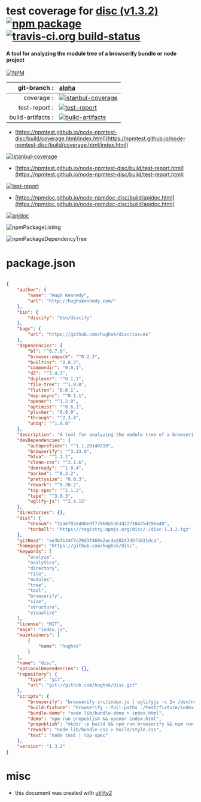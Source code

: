 # test coverage for  [disc (v1.3.2)](https://github.com/hughsk/disc)  [![npm package](https://img.shields.io/npm/v/npmtest-disc.svg?style=flat-square)](https://www.npmjs.org/package/npmtest-disc) [![travis-ci.org build-status](https://api.travis-ci.org/npmtest/node-npmtest-disc.svg)](https://travis-ci.org/npmtest/node-npmtest-disc)
#### A tool for analyzing the module tree of a browserify bundle or node project

[![NPM](https://nodei.co/npm/disc.png?downloads=true&downloadRank=true&stars=true)](https://www.npmjs.com/package/disc)

| git-branch : | [alpha](https://github.com/npmtest/node-npmtest-disc/tree/alpha)|
|--:|:--|
| coverage : | [![istanbul-coverage](https://npmtest.github.io/node-npmtest-disc/build/coverage.badge.svg)](https://npmtest.github.io/node-npmtest-disc/build/coverage.html/index.html)|
| test-report : | [![test-report](https://npmtest.github.io/node-npmtest-disc/build/test-report.badge.svg)](https://npmtest.github.io/node-npmtest-disc/build/test-report.html)|
| build-artifacts : | [![build-artifacts](https://npmtest.github.io/node-npmtest-disc/glyphicons_144_folder_open.png)](https://github.com/npmtest/node-npmtest-disc/tree/gh-pages/build)|

- [https://npmtest.github.io/node-npmtest-disc/build/coverage.html/index.html](https://npmtest.github.io/node-npmtest-disc/build/coverage.html/index.html)

[![istanbul-coverage](https://npmtest.github.io/node-npmtest-disc/build/screenCapture.buildCi.browser.%252Ftmp%252Fbuild%252Fcoverage.lib.html.png)](https://npmtest.github.io/node-npmtest-disc/build/coverage.html/index.html)

- [https://npmtest.github.io/node-npmtest-disc/build/test-report.html](https://npmtest.github.io/node-npmtest-disc/build/test-report.html)

[![test-report](https://npmtest.github.io/node-npmtest-disc/build/screenCapture.buildCi.browser.%252Ftmp%252Fbuild%252Ftest-report.html.png)](https://npmtest.github.io/node-npmtest-disc/build/test-report.html)

- [https://npmdoc.github.io/node-npmdoc-disc/build/apidoc.html](https://npmdoc.github.io/node-npmdoc-disc/build/apidoc.html)

[![apidoc](https://npmdoc.github.io/node-npmdoc-disc/build/screenCapture.buildCi.browser.%252Ftmp%252Fbuild%252Fapidoc.html.png)](https://npmdoc.github.io/node-npmdoc-disc/build/apidoc.html)

![npmPackageListing](https://npmtest.github.io/node-npmtest-disc/build/screenCapture.npmPackageListing.svg)

![npmPackageDependencyTree](https://npmtest.github.io/node-npmtest-disc/build/screenCapture.npmPackageDependencyTree.svg)



# package.json

```json

{
    "author": {
        "name": "Hugh Kennedy",
        "url": "http://hughskennedy.com/"
    },
    "bin": {
        "discify": "bin/discify"
    },
    "bugs": {
        "url": "https://github.com/hughsk/disc/issues"
    },
    "dependencies": {
        "bl": "^0.7.0",
        "browser-unpack": "^0.2.3",
        "builtins": "0.0.3",
        "commondir": "0.0.1",
        "d3": "^3.4.3",
        "duplexer": "^0.1.1",
        "file-tree": "^1.0.0",
        "flatten": "0.0.1",
        "map-async": "^0.1.1",
        "opener": "^1.3.0",
        "optimist": "^0.6.1",
        "plucker": "0.0.0",
        "through": "^2.3.4",
        "uniq": "^1.0.0"
    },
    "description": "A tool for analyzing the module tree of a browserify bundle or node project",
    "devDependencies": {
        "autoprefixer": "^1.1.20140319",
        "browserify": "^3.33.0",
        "btoa": "^1.1.1",
        "clean-css": "^2.1.6",
        "domready": "^1.0.4",
        "marked": "^0.3.2",
        "prettysize": "0.0.3",
        "rework": "^0.20.2",
        "tap-spec": "^2.1.2",
        "tape": "^3.0.3",
        "uglify-js": "^2.4.15"
    },
    "directories": {},
    "dist": {
        "shasum": "32a6f02e486edf77860a5363d22718425d296e40",
        "tarball": "https://registry.npmjs.org/disc/-/disc-1.3.2.tgz"
    },
    "gitHead": "ae3bfb34f7c29d3f469a2ac4e28247d5f4021dca",
    "homepage": "https://github.com/hughsk/disc",
    "keywords": [
        "analyze",
        "analytics",
        "directory",
        "file",
        "modules",
        "tree",
        "tool",
        "browserify",
        "size",
        "structure",
        "visualize"
    ],
    "license": "MIT",
    "main": "index.js",
    "maintainers": [
        {
            "name": "hughsk"
        }
    ],
    "name": "disc",
    "optionalDependencies": {},
    "repository": {
        "type": "git",
        "url": "git://github.com/hughsk/disc.git"
    },
    "scripts": {
        "browserify": "browserify src/index.js | uglifyjs -c 2> /dev/null > build/bundle.js",
        "build-fixture": "browserify --full-paths ./test/fixture/index.js > ./test/fixture/bundle.js && browserify ./test/fixture/index.js > ./test/fixture/bundle-no-full.js",
        "bundle-demo": "node lib/bundle-demo > index.html",
        "demo": "npm run prepublish && opener index.html",
        "prepublish": "mkdir -p build && npm run browserify && npm run rework && npm run bundle-demo",
        "rework": "node lib/bundle-css > build/style.css",
        "test": "node test | tap-spec"
    },
    "version": "1.3.2"
}
```



# misc
- this document was created with [utility2](https://github.com/kaizhu256/node-utility2)
